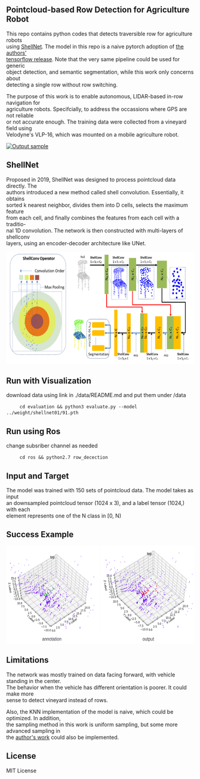 ## Pointcloud-based Row Detection for Agriculture Robot
This repo contains python codes that detects traversible row for agriculture robots  
using [ShellNet](https://arxiv.org/pdf/1908.06295.pdf). The model in this repo is a naive pytorch adoption of [the authors'   
tensorflow release](https://github.com/hkust-vgd/shellnet). Note that the very same pipeline could be used for generic  
object detection, and semantic segmentation, while this work only concerns about  
detecting a single row without row switching.

The purpose of this work is to enable autonomous, LIDAR-based in-row navigation for  
agriculture robots. Specifcially, to address the occassions where GPS are not reliable  
 or not accurate enough. The training data were collected from a vineyard field using  
Velodyne's VLP-16, which was mounted on a mobile agriculture robot.  

[![Output sample](https://media.giphy.com/media/UU1XBSRqje99sNjoai/giphy.gif)](https://youtu.be/Aqm1NRiaRmg)

## ShellNet
Proposed in 2019, ShellNet was designed to process pointcloud data directly. The  
authors introduced a new method called shell convolution. Essentially, it obtains  
sorted k nearest neighbor, divides them into D cells, selects the maximum feature  
from each cell, and finally combines the features from each cell with a traditio-  
nal 1D convolution. The network is then constructed with multi-layers of shellconv  
layers, using an encoder-decoder architecture like UNet.

<img src="./assets/shellnet_arch.png" width="600" height="300">

## Run with Visualization
download data using link in ./data/README.md and put them under /data

         cd evaluation && python3 evaluate.py --model ../weight/shellnet01/91.pth

## Run using Ros
change subsriber channel as needed  

         cd ros && python2.7 row_decection 
    
## Input and Target
The model was trained with 150 sets of pointcloud data. The model takes as input  
an downsampled pointcloud tensor (1024 x 3), and a label tensor (1024,) with each  
 element represents one of the N class in [0, N) 

## Success Example
<img src="./assets/success_example.png" width="600" height="260">

## Limitations
The network was mostly trained on data facing forward, with vehicle standing in the center.  
The behavior when the vehicle has different orientation is poorer. It could make more  
sense to detect vineyard instead of rows.  

Also, the KNN implementation of the model is naive, which could be optimized. In addition,  
the sampling method in this work is uniform sampling, but some more advanced sampling in  
the [author's work](https://github.com/hkust-vgd/shellnet) could also be implemented.

## License
MIT License
